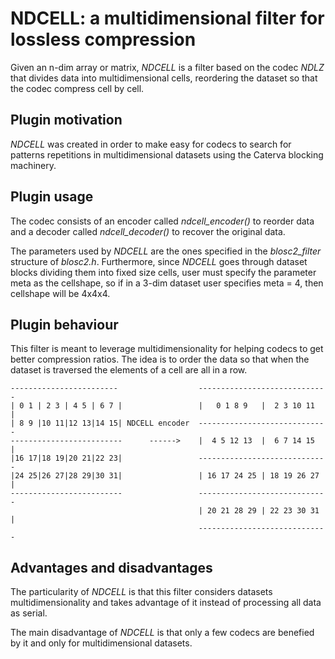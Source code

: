 NDCELL: a multidimensional filter for lossless compression
=============================================================================

Given an n-dim array or matrix, *NDCELL* is a filter based on the codec *NDLZ*
that divides data into multidimensional cells, reordering the dataset so
that the codec compress cell by cell.

Plugin motivation
--------------------

*NDCELL* was created in order to make easy for codecs to search for patterns repetitions in multidimensional datasets using the Caterva blocking machinery.

Plugin usage
-------------------

The codec consists of an encoder called *ndcell_encoder()* to reorder data and
a decoder called *ndcell_decoder()* to recover the original data.

The parameters used by *NDCELL* are the ones specified in the *blosc2_filter*
structure of *blosc2.h*.
Furthermore, since *NDCELL* goes through dataset blocks dividing them into fixed size cells,
user must specify the parameter meta as the cellshape, so if in a
3-dim dataset user specifies meta = 4, then cellshape will be 4x4x4. 

Plugin behaviour
-------------------

This filter is meant to leverage multidimensionality for helping codecs to get
better compression ratios. The idea is to order the data so that when the
dataset is traversed the elements of a cell are all in a row.



    ------------------------                  -----------------------------
    | 0 1 | 2 3 | 4 5 | 6 7 |                 |   0 1 8 9   |  2 3 10 11  |
    | 8 9 |10 11|12 13|14 15| NDCELL encoder  -----------------------------
    -------------------------      ------>    |  4 5 12 13  |  6 7 14 15  |
    |16 17|18 19|20 21|22 23|                 -----------------------------
    |24 25|26 27|28 29|30 31|                 | 16 17 24 25 | 18 19 26 27 |
    -------------------------                 -----------------------------
                                              | 20 21 28 29 | 22 23 30 31 |
                                              -----------------------------




Advantages and disadvantages
------------------------------

The particularity of *NDCELL* is that this filter
considers datasets multidimensionality and takes advantage of it instead
of processing all data as serial.

The main disadvantage of *NDCELL* is that only a few codecs are benefied
by it and only for multidimensional datasets.








